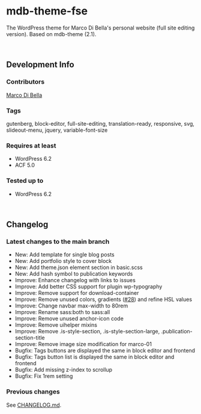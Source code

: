 # mdb-theme-fse
The WordPress theme for Marco Di Bella's personal website (full site editing version). Based on mdb-theme (2.1).

<br>

## Development Info

### Contributors
[Marco Di Bella](https://github.com/mdibella-dev)

### Tags
gutenberg, block-editor, full-site-editing, translation-ready, responsive, svg, slideout-menu, jquery, variable-font-size

### Requires at least

* WordPress 6.2
* ACF 5.0

### Tested up to

* WordPress 6.2

<br>

## Changelog

### Latest changes to the main branch

* New: Add template for single blog posts
* New: Add portfolio style to cover block
* New: Add theme.json element section in basic.scss
* New: Add hash symbol to publication keywords
* Improve: Enhance changelog with links to issues
* Improve: Add better CSS support for plugin wp-typography
* Improve: Remove support for download-container
* Improve: Remove unused colors, gradients ([#28](https://github.com/mdibella-dev/mdb-theme-fse/issues/28)) and refine HSL values
* Improve: Change navbar max-width to 80rem
* Improve: Rename sass:both to sass:all
* Improve: Remove unused anchor-icon code
* Improve: Remove uihelper mixins
* Improve: Remove .is-style-section, .is-style-section-large, .publication-section-title
* Improve: Remove image size modification for marco-01
* Bugfix: Tags buttons are displayed the same in block editor and frontend
* Bugfix: Tags button list is displayed the same in block editor and frontend
* Bugfix: Add missing z-index to scrollup
* Bugfix: Fix 1rem setting


### Previous changes

See [CHANGELOG.md](https://github.com/mdibella-dev/mdb-theme-fse/blob/main/CHANGELOG.md).
